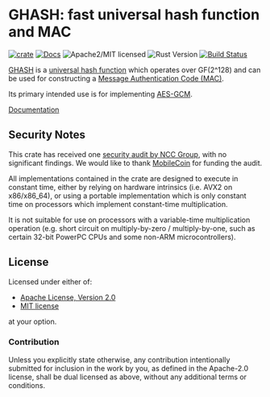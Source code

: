 # GHASH: fast universal hash function and MAC

[![crate][crate-image]][crate-link]
[![Docs][docs-image]][docs-link]
![Apache2/MIT licensed][license-image]
![Rust Version][rustc-image]
[![Build Status][build-image]][build-link]

[GHASH][1] is a [universal hash function][2] which operates over GF(2^128) and
can be used for constructing a [Message Authentication Code (MAC)][3].

Its primary intended use is for implementing [AES-GCM][4].

[Documentation][docs-link]

## Security Notes

This crate has received one [security audit by NCC Group][5], with no significant
findings. We would like to thank [MobileCoin][6] for funding the audit.

All implementations contained in the crate are designed to execute in constant
time, either by relying on hardware intrinsics (i.e. AVX2 on x86/x86_64), or
using a portable implementation which is only constant time on processors which
implement constant-time multiplication.

It is not suitable for use on processors with a variable-time multiplication
operation (e.g. short circuit on multiply-by-zero / multiply-by-one, such as
certain 32-bit PowerPC CPUs and some non-ARM microcontrollers).

## License

Licensed under either of:

 * [Apache License, Version 2.0](http://www.apache.org/licenses/LICENSE-2.0)
 * [MIT license](http://opensource.org/licenses/MIT)

at your option.

### Contribution

Unless you explicitly state otherwise, any contribution intentionally submitted
for inclusion in the work by you, as defined in the Apache-2.0 license, shall be
dual licensed as above, without any additional terms or conditions.

[//]: # (badges)

[crate-image]: https://img.shields.io/crates/v/ghash.svg
[crate-link]: https://crates.io/crates/ghash
[docs-image]: https://docs.rs/ghash/badge.svg
[docs-link]: https://docs.rs/ghash/
[license-image]: https://img.shields.io/badge/license-Apache2.0/MIT-blue.svg
[rustc-image]: https://img.shields.io/badge/rustc-1.41+-blue.svg
[build-image]: https://github.com/RustCrypto/universal-hashes/workflows/ghash/badge.svg?branch=master&event=push
[build-link]: https://github.com/RustCrypto/universal-hashes/actions?query=workflow%3Aghash

[//]: # (general links)

[1]: https://en.wikipedia.org/wiki/Galois/Counter_Mode#Mathematical_basis
[2]: https://en.wikipedia.org/wiki/Universal_hashing
[3]: https://en.wikipedia.org/wiki/Message_authentication_code
[4]: https://en.wikipedia.org/wiki/Galois/Counter_Mode
[5]: https://research.nccgroup.com/2020/02/26/public-report-rustcrypto-aes-gcm-and-chacha20poly1305-implementation-review/
[6]: https://www.mobilecoin.com/
